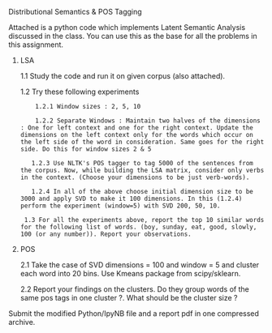 Distributional Semantics & POS Tagging

Attached is a python code which implements Latent Semantic Analysis discussed in the class. You can use this as the base for all the problems in this assignment.

1. LSA

    1.1 Study the code and run it on given corpus (also attached).

    1.2 Try these following experiments

           1.2.1 Window sizes : 2, 5, 10

           1.2.2 Separate Windows : Maintain two halves of the dimensions : One for left context and one for the right context. Update the dimensions on the left context only for the words which occur on the left side of the word in consideration. Same goes for the right side. Do this for window sizes 2 & 5

          1.2.3 Use NLTK's POS tagger to tag 5000 of the sentences from the corpus. Now, while building the LSA matrix, consider only verbs in the context. (Choose your dimensions to be just verb-words).

          1.2.4 In all of the above choose initial dimension size to be 3000 and apply SVD to make it 100 dimensions. In this (1.2.4) perform the experiment (window=5) with SVD 200, 50, 10.

        1.3 For all the experiments above, report the top 10 similar words for the following list of words. (boy, sunday, eat, good, slowly, 100 (or any number)). Report your observations.

2. POS

    2.1 Take the case of SVD dimensions = 100 and window = 5 and cluster each word into 20 bins. Use Kmeans package from scipy/sklearn. 

   2.2 Report your findings on the clusters. Do they group words of the same pos tags in one cluster ?. What should be the cluster size ? 

Submit the modified Python/IpyNB file and a report pdf in one compressed archive.
